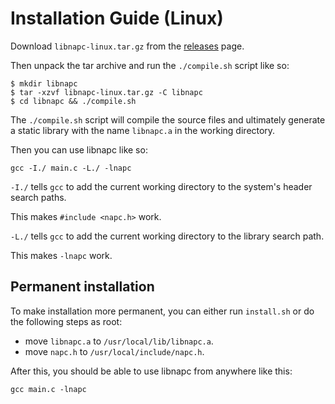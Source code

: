 # Installation Guide (Linux)

Download `libnapc-linux.tar.gz` from the <a href="../releases.html" target="_blank">releases<a> page.

Then unpack the tar archive and run the `./compile.sh` script like so:

```shell
$ mkdir libnapc
$ tar -xzvf libnapc-linux.tar.gz -C libnapc
$ cd libnapc && ./compile.sh
```

The `./compile.sh` script will compile the source files and ultimately generate a static library with the name `libnapc.a` in the working directory.

Then you can use libnapc like so:

```
gcc -I./ main.c -L./ -lnapc
```

`-I./` tells `gcc` to add the current working directory to the system's header search paths.

This makes `#include <napc.h>` work.

`-L./` tells `gcc` to add the current working directory to the library search path.

This makes `-lnapc` work.

## Permanent installation

To make installation more permanent, you can either run `install.sh` or do the following steps as root:

- move `libnapc.a` to `/usr/local/lib/libnapc.a`.
- move `napc.h` to `/usr/local/include/napc.h`.

After this, you should be able to use libnapc from anywhere like this:

```
gcc main.c -lnapc
```

